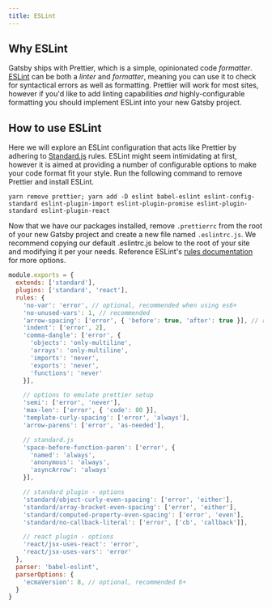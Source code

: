 ```yaml
---
title: ESLint
---
```


## Why ESLint

Gatsby ships with Prettier, which is a simple, opinionated code *formatter*. [ESLint](https://eslint.org) can be both a *linter* and *formatter*, meaning you can use it to check for syntactical errors as well as formatting. Prettier will work for most sites, however if you'd like to add linting capabilities *and* highly-configurable formatting you should implement ESLint into your new Gatsby project.

## How to use ESLint

Here we will explore an ESLint configuration that acts like Prettier by adhering to [Standard.js](https://standardjs.com) rules. ESLint might seem intimidating at first, however it is aimed at providing a number of configurable options to make your code format fit your style. Run the following command to remove Prettier and install ESLint.

  `yarn remove prettier; yarn add -D eslint babel-eslint eslint-config-standard eslint-plugin-import eslint-plugin-promise eslint-plugin-standard eslint-plugin-react`

Now that we have our packages installed, remove `.prettierrc` from the root of your new Gatsby project and create a new file named `.eslintrc.js`. We recommend copying our default .eslintrc.js below to the root of your site and modifying it per your needs. Reference ESLint's [rules documentation](https://eslint.org/docs/rules/) for more options.

```js
module.exports = {
  extends: ['standard'],
  plugins: ['standard', 'react'],
  rules: {
    'no-var': 'error', // optional, recommended when using es6+
    'no-unused-vars': 1, // recommended
    'arrow-spacing': ['error', { 'before': true, 'after': true }], // recommended
    'indent': ['error', 2],
    'comma-dangle': ['error', {
      'objects': 'only-multiline',
      'arrays': 'only-multiline',
      'imports': 'never',
      'exports': 'never',
      'functions': 'never'
    }],

    // options to emulate prettier setup
    'semi': ['error', 'never'],
    'max-len': ['error', { 'code': 80 }],
    'template-curly-spacing': ['error', 'always'],
    'arrow-parens': ['error', 'as-needed'],

    // standard.js
    'space-before-function-paren': ['error', {
      'named': 'always',
      'anonymous': 'always',
      'asyncArrow': 'always'
    }],

    // standard plugin - options
    'standard/object-curly-even-spacing': ['error', 'either'],
    'standard/array-bracket-even-spacing': ['error', 'either'],
    'standard/computed-property-even-spacing': ['error', 'even'],
    'standard/no-callback-literal': ['error', ['cb', 'callback']],

    // react plugin - options
    'react/jsx-uses-react': 'error',
    'react/jsx-uses-vars': 'error'
  },
  parser: 'babel-eslint',
  parserOptions: {
    'ecmaVersion': 8, // optional, recommended 6+
  }
}
```
